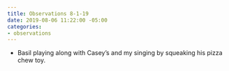 ```yaml
---
title: Observations 8-1-19
date: 2019-08-06 11:22:00 -05:00
categories:
- observations
---
```


- Basil playing along with Casey’s and my singing by squeaking his pizza chew toy.